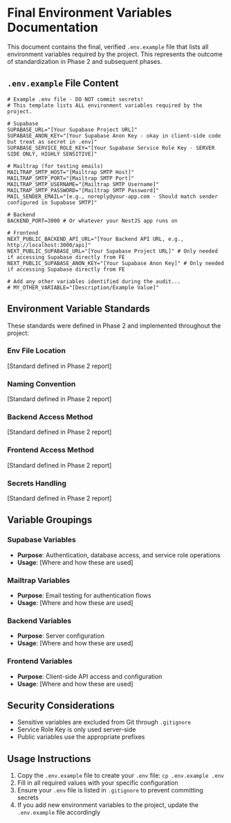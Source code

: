 # Final Environment Variables Documentation

This document contains the final, verified `.env.example` file that lists all environment variables required by the project. This represents the outcome of standardization in Phase 2 and subsequent phases.

## `.env.example` File Content

```dotenv
# Example .env file - DO NOT commit secrets!
# This template lists ALL environment variables required by the project.

# Supabase
SUPABASE_URL="[Your Supabase Project URL]"
SUPABASE_ANON_KEY="[Your Supabase Anon Key - okay in client-side code but treat as secret in .env]"
SUPABASE_SERVICE_ROLE_KEY="[Your Supabase Service Role Key - SERVER SIDE ONLY, HIGHLY SENSITIVE]"

# Mailtrap (for testing emails)
MAILTRAP_SMTP_HOST="[Mailtrap SMTP Host]"
MAILTRAP_SMTP_PORT="[Mailtrap SMTP Port]"
MAILTRAP_SMTP_USERNAME="[Mailtrap SMTP Username]"
MAILTRAP_SMTP_PASSWORD="[Mailtrap SMTP Password]"
MAIL_SENDER_EMAIL="[e.g., noreply@your-app.com - Should match sender configured in Supabase SMTP]"

# Backend
BACKEND_PORT=3000 # Or whatever your NestJS app runs on

# Frontend
NEXT_PUBLIC_BACKEND_API_URL="[Your Backend API URL, e.g., http://localhost:3000/api]"
NEXT_PUBLIC_SUPABASE_URL="[Your Supabase Project URL]" # Only needed if accessing Supabase directly from FE
NEXT_PUBLIC_SUPABASE_ANON_KEY="[Your Supabase Anon Key]" # Only needed if accessing Supabase directly from FE

# Add any other variables identified during the audit...
# MY_OTHER_VARIABLE="[Description/Example Value]"
```

## Environment Variable Standards

These standards were defined in Phase 2 and implemented throughout the project:

### Env File Location
[Standard defined in Phase 2 report]

### Naming Convention
[Standard defined in Phase 2 report]

### Backend Access Method
[Standard defined in Phase 2 report]

### Frontend Access Method
[Standard defined in Phase 2 report]

### Secrets Handling
[Standard defined in Phase 2 report]

## Variable Groupings

### Supabase Variables
- **Purpose**: Authentication, database access, and service role operations
- **Usage**: [Where and how these are used]

### Mailtrap Variables
- **Purpose**: Email testing for authentication flows
- **Usage**: [Where and how these are used]

### Backend Variables
- **Purpose**: Server configuration
- **Usage**: [Where and how these are used]

### Frontend Variables
- **Purpose**: Client-side API access and configuration
- **Usage**: [Where and how these are used]

## Security Considerations

- Sensitive variables are excluded from Git through `.gitignore`
- Service Role Key is only used server-side
- Public variables use the appropriate prefixes

## Usage Instructions

1. Copy the `.env.example` file to create your `.env` file: `cp .env.example .env`
2. Fill in all required values with your specific configuration
3. Ensure your `.env` file is listed in `.gitignore` to prevent committing secrets
4. If you add new environment variables to the project, update the `.env.example` file accordingly
